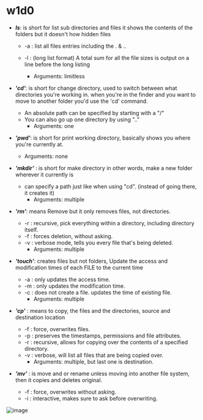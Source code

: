 # w1d0


* **_ls_**: is short for list sub directories and files it shows the contents of the folders but it doesn't how hidden files
  * -a : list all files entries including the . & ..
  * -l :  (long list format) A total sum for all the file sizes is output on a line before the long listing 
  
    - Arguments: limitless

* **_'cd'_**: is short for change directory, used to switch between what directories you're working in. when you're in the finder and you want to move to another folder you'd use the 'cd' command.
   - An absolute path can be specified by starting with a "/"
   - You can also go up one directory by using ".."
     - Arguments: one

* **_'pwd'_**: is short for print working directory, basically shows you where you're currently at. 
     - Arguments: none

* **_'mkdir'_** : is short for make directory in other words, make a new folder wherever it currently is
  - can specify a path just like when using "cd". (instead of going there, it creates it)
     - Arguments: multiple  
  
* **_'rm'_**: means Remove but it only removes files, not directories.
  - -r : recursive, pick everything within a directory, including directory itself.
  - -f : forces deletion, without asking.
  - -v : verbose mode, tells you every file that's being deleted.
    - Arguments: multiple 

* **_'touch'_**: creates files but not folders, Update the access and modification times of each FILE to the current time
   - -a : only updates the access time. 
   - -m : only updates the modification time. 
   - -c : does not create a file. updates the time of existing file.
     - Arguments: multiple 

* **_'cp'_** : means to copy, the files and the directories, source and destination location
  - -f : force, overwrites files.
  - -p : preserves the timestamps, permissions and file attributes.
  - -r : recursive, allows for copying over the contents of a specified directory.
  - -v : verbose, will list all files that are being copied over.
     - Arguments: multiple, but last one is destination.
  
* **_'mv'_** : is move and or rename unless moving into another file system, then it copies and deletes original.
   - -f : force, overwrites without asking.
   - -i : interactive, makes sure to ask before overwriting.

![image](https://sd.keepcalms.com/i/a-class-that-cheats-together-graduates-together.png)